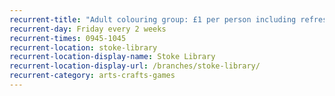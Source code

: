 ```yaml
---
recurrent-title: "Adult colouring group: £1 per person including refreshments"
recurrent-day: Friday every 2 weeks
recurrent-times: 0945-1045
recurrent-location: stoke-library
recurrent-location-display-name: Stoke Library
recurrent-location-display-url: /branches/stoke-library/
recurrent-category: arts-crafts-games
---
```

